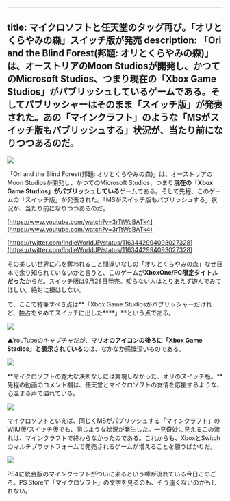 
---
title: マイクロソフトと任天堂のタッグ再び。「オリとくらやみの森」スイッチ版が発売
description: 「Ori and the Blind Forest(邦題: オリとくらやみの森)」は、オーストリアのMoon Studiosが開発し、かつてのMicrosoft Studios、つまり現在の「Xbox Game Studios」がパブリッシュしているゲームである。そしてパブリッシャーはそのまま「スイッチ版」が発表された。あの「マインクラフト」のような「MSがスイッチ版もパブリッシュする」状況が、当たり前になりつつあるのだ。
---

![](https://cdn-ak.f.st-hatena.com/images/fotolife/s/sasigume/20210208/20210208120627.jpg)

「Ori and the Blind Forest(邦題: オリとくらやみの森)」は、オーストリアのMoon Studiosが開発し、かつてのMicrosoft Studios、つまり**現在の「Xbox Game Studios」がパブリッシュしている**ゲームである。そして先程、このゲームの「スイッチ版」が発表された。「MSがスイッチ版もパブリッシュする」状況が、当たり前になりつつあるのだ。

[https://www.youtube.com/watch?v=3rTtWcBATk4](https://www.youtube.com/watch?v=3rTtWcBATk4)

[https://twitter.com/IndieWorldJP/status/1163442994093027328](https://twitter.com/IndieWorldJP/status/1163442994093027328)

その美しい世界に心を奪われること間違いなしの「オリとくらやみの森」なぜ日本で余り知られていないかと言うと、このゲームが**XboxOne/PC限定タイトルだった**からだ。スイッチ版は9月28日発売。知らない人はとりあえず遊んでみてほしい。絶対に損はしない。

で、ここで特筆すべき点は**「Xbox Game Studiosがパブリッシャーだけれど、独占をやめてスイッチに出した****」**という点である。

![](https://cdn-ak.f.st-hatena.com/images/fotolife/s/sasigume/20210208/20210208120611.jpg)

▲YouTubeのキャプチャだが、**マリオのアイコンの後ろに「Xbox Game Stadios」と表示されている**のは、なかなか感慨深いものである。

![](https://cdn-ak.f.st-hatena.com/images/fotolife/s/sasigume/20210208/20210208120618.jpg)

**マイクロソフトの寛大な決断なしには実現しなかった、オリのスイッチ版。**先程の動画のコメント欄は、任天堂とマイクロソフトの友情を応援するような、心温まる声で溢れている。

![](https://cdn-ak.f.st-hatena.com/images/fotolife/s/sasigume/20210208/20210208120615.jpg)

マイクロソフトといえば、同じくMSがパブリッシュする「マインクラフト」のWiiU版/スイッチ版でも、同じような状況が発生した。一見奇妙に見えるこの流れは、マインクラフトで終わらなかったのである。これからも、XboxとSwitchのマルチプラットフォームで発売されるゲームが増えることを願うばかりだ。

![](https://cdn-ak.f.st-hatena.com/images/fotolife/s/sasigume/20210208/20210208120621.jpg)

PS4に統合版のマインクラフトがついに来るという噂が流れている今日このごろ。PS Storeで「マイクロソフト」の文字を見るのも、そう遠くないのかもしれない。
